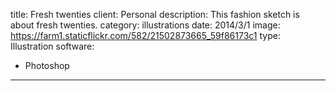 title: Fresh twenties
client: Personal
description: This fashion sketch is about fresh twenties.
category: illustrations
date: 2014/3/1
image: https://farm1.staticflickr.com/582/21502873665_59f86173c1
type: Illustration
software:
- Photoshop
---
